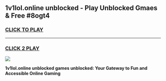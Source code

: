 
## 1v1lol.online unblocked - Play Unblocked Gmaes & Free #8ogt4
<h3>
<a href="https://news.freeplayer.one?title=1v1lol.online_unblocked&ref=26F">CLICK TO PLAY</a></h3>
<hr>

<h3>
<a href="https://news.freeplayer.one?title=1v1lol.online_unblocked&ref=26F">CLICK 2 PLAY</a>
  
</h3>

<a href="https://news.freeplayer.one?title=1v1lol.online_unblocked&ref=26F/"><img src="https://clearcache.store/games.png"></a>


**1v1lol.online unblocked games unblocked: Your Gateway to Fun and Accessible Online Gaming**
